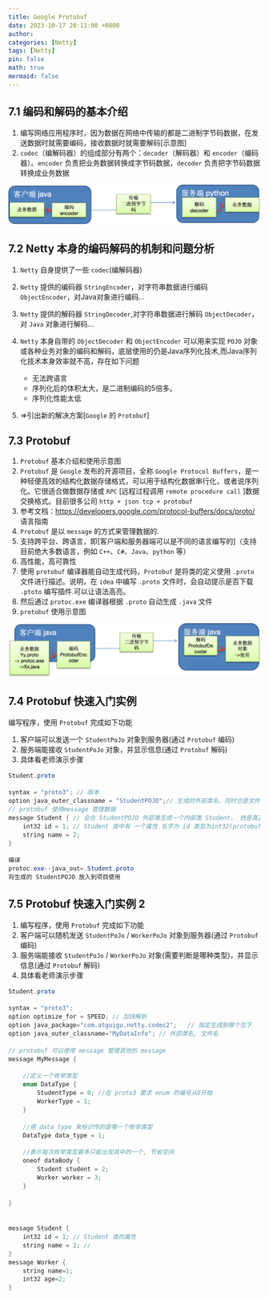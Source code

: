 ```yaml
---
title: Google Protobuf
date: 2023-10-17 20:11:00 +0800
author: 
categories: [Netty]
tags: [Netty]
pin: false
math: true
mermaid: false
---
```


## 7.1 编码和解码的基本介绍

1. 编写网络应用程序时，因为数据在网络中传输的都是二进制字节码数据，在发送数据时就需要编码，接收数据时就需要解码[示意图]
2. `codec`（编解码器）的组成部分有两个：`decoder`（解码器）和 `encoder`（编码器）。`encoder` 负责把业务数据转换成字节码数据，`decoder` 负责把字节码数据转换成业务数据

![](/assets/images/NettyImages/chapter07/chapter07_01.png)

## 7.2 Netty 本身的编码解码的机制和问题分析

1. `Netty` 自身提供了一些 `codec`(编解码器)
2. `Netty` 提供的编码器 `StringEncoder`，对字符串数据进行编码 `ObjectEncoder`，对Java对象进行编码...
3. `Netty` 提供的解码器 `StringDecoder`,对字符串数据进行解码 `ObjectDecoder`，对 `Java` 对象进行解码...
4. `Netty` 本身自带的 `ObjectDecoder` 和 `ObjectEncoder` 可以用来实现 `POJO` 对象或各种业务对象的编码和解码，底层使用的仍是Java序列化技术,而Java序列化技术本身效率就不高，存在如下问题
   - 无法跨语言
   - 序列化后的体积太大，是二进制编码的5倍多。
   - 序列化性能太低

5. =>引出新的解决方案[`Google` 的 `Protobuf`]

## 7.3 Protobuf

1. `Protobuf` 基本介绍和使用示意图
2. `Protobuf` 是 `Google` 发布的开源项目，全称 `Google Protocol Buffers`，是一种轻便高效的结构化数据存储格式，可以用于结构化数据串行化，或者说序列化。它很适合做数据存储或 `RPC` [远程过程调用 `remote procedure call` ]数据交换格式。目前很多公司 `http + json tcp + protobuf`
3. 参考文档：<https://developers.google.com/protocol-buffers/docs/proto/> 语言指南
4. `Protobuf` 是以 `message` 的方式来管理数据的.
5. 支持跨平台、跨语言，即[客户端和服务器端可以是不同的语言编写的]（支持目前绝大多数语言，例如 `C++`、`C#`、`Java`、`python` 等）
6. 高性能，高可靠性
7. 使用 `protobuf` 编译器能自动生成代码，`Protobuf` 是将类的定义使用 `.proto` 文件进行描述。说明，在 `idea` 中编写 `.proto` 文件时，会自动提示是否下载 `.ptoto` 编写插件.可以让语法高亮。
8. 然后通过 `protoc.exe` 编译器根据 `.proto` 自动生成 `.java` 文件
9. `protobuf` 使用示意图

![](/assets/images/NettyImages/chapter07/chapter07_02.png)

## 7.4 Protobuf 快速入门实例

编写程序，使用 `Protobuf` 完成如下功能

1. 客户端可以发送一个 `StudentPoJo` 对象到服务器(通过 `Protobuf` 编码)
2. 服务端能接收 `StudentPoJo` 对象，并显示信息(通过 `Protobuf` 解码)
3. 具体看老师演示步骤

```java
Student.proto

syntax = "proto3"; // 版本
option java_outer_classname = "StudentPOJO";// 生成的外部类名，同时也是文件名
// protobuf 使用message 管理数据
message Student { // 会在 StudentPOJO 外部类生成一个内部类 Student， 他是真正发送的POJO对象
    int32 id = 1; // Student 类中有 一个属性 名字为 id 类型为int32(protobuf类型) 1表示属性序号，不是值
    string name = 2;
}

编译
protoc.exe--java_out=.Student.proto
将生成的 StudentPOJO 放入到项目使用
```

## 7.5 Protobuf 快速入门实例 2

1. 编写程序，使用 `Protobuf` 完成如下功能
2. 客户端可以随机发送 `StudentPoJo` / `WorkerPoJo` 对象到服务器(通过 `Protobuf` 编码)
3. 服务端能接收 `StudentPoJo` / `WorkerPoJo` 对象(需要判断是哪种类型)，并显示信息(通过 `Protobuf` 解码)
4. 具体看老师演示步骤

```java
Student.proto

syntax = "proto3";
option optimize_for = SPEED; // 加快解析
option java_package="com.atguigu.netty.codec2";   // 指定生成到哪个包下
option java_outer_classname="MyDataInfo"; // 外部类名, 文件名

// protobuf 可以使用 message 管理其他的 message
message MyMessage {

    //定义一个枚举类型
    enum DataType {
        StudentType = 0; //在 proto3 要求 enum 的编号从0开始
        WorkerType = 1;
    }

    //用 data_type 来标识传的是哪一个枚举类型
    DataType data_type = 1;

    //表示每次枚举类型最多只能出现其中的一个, 节省空间
    oneof dataBody {
        Student student = 2;
        Worker worker = 3;
    }

}


message Student {
    int32 id = 1; // Student 类的属性
    string name = 2; //
}
message Worker {
    string name=1;
    int32 age=2;
}
```